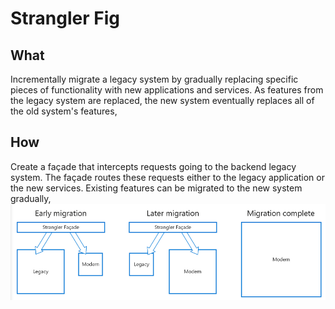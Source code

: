 # Strangler Fig

## What

Incrementally migrate a legacy system by gradually replacing specific pieces of functionality with new applications and services. As features from the legacy system are replaced, the new system eventually replaces all of the old system's features,

## How

Create a façade that intercepts requests going to the backend legacy system. The façade routes these requests either to the legacy application or the new services. Existing features can be migrated to the new system gradually, ![picture 9](../../.gitbook/assets/d1df13377a25e2d07c575fb01f390b8ac7ae6ea160f1b218aa98bd1134ec3c3b.png)


